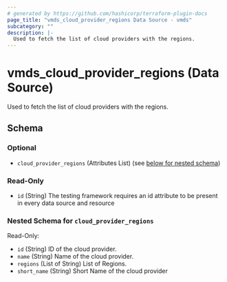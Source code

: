 ```yaml
---
# generated by https://github.com/hashicorp/terraform-plugin-docs
page_title: "vmds_cloud_provider_regions Data Source - vmds"
subcategory: ""
description: |-
  Used to fetch the list of cloud providers with the regions.
---
```


# vmds_cloud_provider_regions (Data Source)

Used to fetch the list of cloud providers with the regions.



<!-- schema generated by tfplugindocs -->
## Schema

### Optional

- `cloud_provider_regions` (Attributes List) (see [below for nested schema](#nestedatt--cloud_provider_regions))

### Read-Only

- `id` (String) The testing framework requires an id attribute to be present in every data source and resource

<a id="nestedatt--cloud_provider_regions"></a>
### Nested Schema for `cloud_provider_regions`

Read-Only:

- `id` (String) ID of the cloud provider.
- `name` (String) Name of the cloud provider.
- `regions` (List of String) List of Regions.
- `short_name` (String) Short Name of the cloud provider


